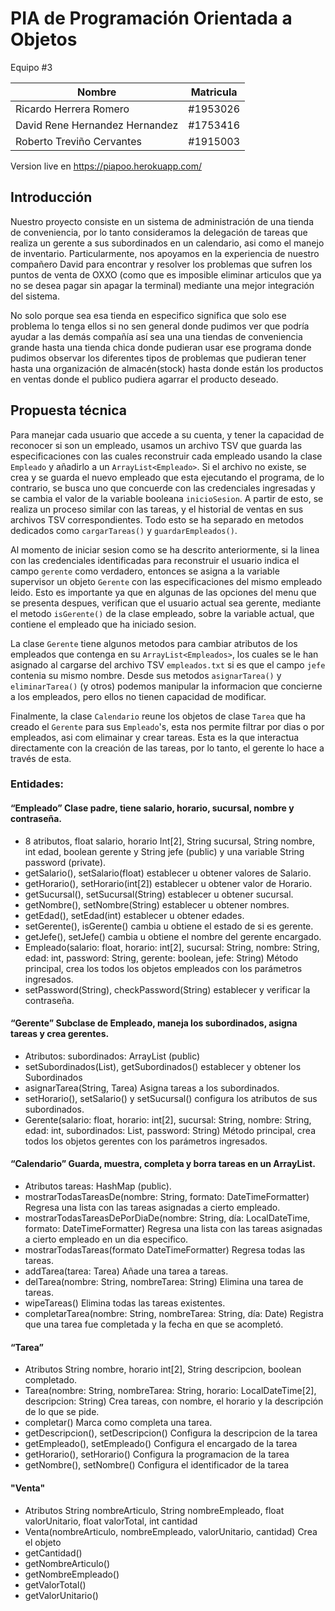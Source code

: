 # PIA de Programación Orientada a Objetos

Equipo #3

|Nombre|Matricula|
|---|---|
|Ricardo Herrera Romero|#1953026|
|David Rene Hernandez Hernandez|#1753416|
|Roberto Treviño Cervantes|#1915003|

Version live en <https://piapoo.herokuapp.com/>

## Introducción

Nuestro proyecto consiste en un sistema de administración de una tienda de conveniencia, por lo tanto consideramos la delegación de tareas que realiza un gerente a sus subordinados en un calendario, asi como el manejo de inventario. Particularmente, nos apoyamos en la experiencia de nuestro compañero David para encontrar y resolver los problemas que sufren los puntos de venta de OXXO (como que es imposible eliminar articulos que ya no se desea pagar sin apagar la terminal) mediante una mejor integración del sistema.

No solo porque sea esa tienda en especifico significa que solo ese problema lo tenga ellos si no sen general donde pudimos ver que podría ayudar a las demás compañía así sea una una tiendas de conveniencia grande hasta una tienda chica donde pudieran usar ese programa donde pudimos  observar los diferentes tipos de problemas que pudieran tener hasta una organización de almacén(stock) hasta donde están los productos en ventas donde el publico pudiera agarrar el producto deseado.

## Propuesta técnica

Para manejar cada usuario que accede a su cuenta, y tener la capacidad de reconocer si son un empleado, usamos un archivo TSV que guarda las especificaciones con las cuales reconstruir cada empleado usando la clase `Empleado` y añadirlo a un `ArrayList<Empleado>`. Si el archivo no existe, se crea y se guarda el nuevo empleado que esta ejecutando el programa, de lo contrario, se busca uno que concuerde con las credenciales ingresadas y se cambia el valor de la variable booleana `inicioSesion`. A partir de esto, se realiza un proceso similar con las tareas, y el historial de ventas en sus archivos TSV correspondientes. Todo esto se ha separado en metodos dedicados como `cargarTareas()` y `guardarEmpleados()`.

Al momento de iniciar sesion como se ha descrito anteriormente, si la linea con las credenciales identificadas para reconstruir el usuario indica el campo `gerente` como verdadero, entonces se asigna a la variable supervisor un objeto `Gerente` con las especificaciones del mismo empleado leido. Esto es importante ya que en algunas de las opciones del menu que se presenta despues, verifican que el usuario actual sea gerente, mediante el metodo `isGerente()` de la clase empleado, sobre la variable actual, que contiene el empleado que ha iniciado sesion.

La clase `Gerente` tiene algunos metodos para cambiar atributos de los empleados que contenga en su `ArrayList<Empleados>`, los cuales se le han asignado al cargarse del archivo TSV `empleados.txt` si es que el campo `jefe` contenia su mismo nombre. Desde sus metodos `asignarTarea()` y `eliminarTarea()` (y otros) podemos manipular la informacion que concierne a los empleados, pero ellos no tienen capacidad de modificar.

Finalmente, la clase `Calendario` reune los objetos de clase `Tarea` que ha creado el `Gerente` para sus `Empleado`'s, esta nos permite filtrar por dias o por empleados, asi com elimainar y crear tareas. Esta es la que interactua directamente con la creación de las tareas, por lo tanto, el gerente lo hace a través de esta.

### Entidades:

#### “Empleado” Clase padre, tiene salario, horario, sucursal, nombre y contraseña.

- 8 atributos, float salario, horario Int[2], String sucursal, String nombre, int edad, boolean gerente y String jefe (public) y una variable String password (private).
- getSalario(), setSalario(float) establecer u obtener valores de Salario.
- getHorario(), setHorario(int[2]) establecer u obtener valor de Horario.
- getSucursal(), setSucursal(String) establecer u obtener sucursal.
- getNombre(), setNombre(String) establecer u obtener nombres.
- getEdad(), setEdad(int) establecer u obtener edades.
- setGerente(), isGerente() cambia u obtiene el estado de si es gerente.
- getJefe(), setJefe() cambia u obtiene el nombre del gerente encargado.
- Empleado(salario: float, horario: int[2], sucursal: String, nombre: String, edad: int, password: String, gerente: boolean, jefe: String) Método principal, crea los todos los objetos empleados con los parámetros ingresados.
- setPassword(String), checkPassword(String) establecer y verificar la contraseña.

#### “Gerente” Subclase de Empleado, maneja los subordinados, asigna tareas y crea gerentes.
- Atributos: subordinados: ArrayList<Empleado> (public)
- setSubordinados(List), getSubordinados() establecer y obtener los Subordinados
- asignarTarea(String, Tarea) Asigna tareas a los subordinados.
- setHorario(), setSalario() y setSucursal() configura los atributos de sus subordinados.
- Gerente(salario: float, horario: int[2], sucursal: String, nombre: String, edad: int, subordinados: List, password: String) Método principal, crea todos los objetos gerentes con los parámetros ingresados.
  
#### “Calendario” Guarda, muestra, completa y borra tareas en un ArrayList.
- Atributos tareas: HashMap (public).
- mostrarTodasTareasDe(nombre: String, formato: DateTimeFormatter) Regresa una lista con las tareas asignadas a cierto empleado.
- mostrarTodasTareasDePorDiaDe(nombre: String, día: LocalDateTime, formato: DateTimeFormatter) Regresa una lista con las tareas asignadas a cierto empleado en un dia especifico.
- mostrarTodasTareas(formato DateTimeFormatter) Regresa todas las tareas.
- addTarea(tarea: Tarea) Añade una tarea a tareas.
- delTarea(nombre: String, nombreTarea: String) Elimina una tarea de tareas.
- wipeTareas() Elimina todas las tareas existentes.
- completarTarea(nombre: String, nombreTarea: String, día: Date) Registra que una tarea fue completada y la fecha en que se acompletó.

#### “Tarea”
- Atributos String nombre, horario int[2], String descripcion, boolean completado.
- Tarea(nombre: String, nombreTarea: String, horario: LocalDateTime[2], descripcion: String) Crea tareas, con nombre, el horario y la descripción de lo que se pide.
- completar() Marca como completa una tarea.
- getDescripcion(), setDescripcion() Configura la descripcion de la tarea
- getEmpleado(), setEmpleado() Configura el encargado de la tarea
- getHorario(), setHorario() Configura la programacion de la tarea
- getNombre(), setNombre() Configura el identificador de la tarea

#### "Venta"
- Atributos String nombreArticulo, String nombreEmpleado, float valorUnitario, float valorTotal, int cantidad
- Venta(nombreArticulo, nombreEmpleado, valorUnitario, cantidad) Crea el objeto
- getCantidad()
- getNombreArticulo()
- getNombreEmpleado()
- getValorTotal()
- getValorUnitario()
